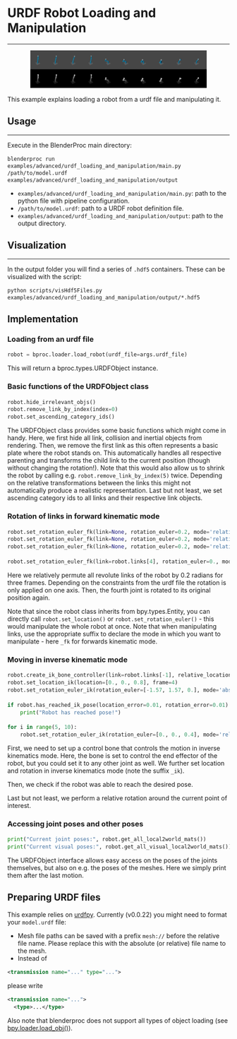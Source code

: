 # URDF Robot Loading and Manipulation

---

<p align="center">
<img src="rendered_example.png" alt="Front readme image" width=400>
</p>

This example explains loading a robot from a urdf file and manipulating it.

## Usage

---

Execute in the BlenderProc main directory:

```
blenderproc run examples/advanced/urdf_loading_and_manipulation/main.py /path/to/model.urdf examples/advanced/urdf_loading_and_manipulation/output
```

* `examples/advanced/urdf_loading_and_manipulation/main.py`: path to the python file with pipeline configuration.
* `/path/to/model.urdf`: path to a URDF robot definition file.
* `examples/advanced/urdf_loading_and_manipulation/output`: path to the output directory.

## Visualization

---

In the output folder you will find a series of `.hdf5` containers. These can be visualized with the script:

```
python scripts/visHdf5Files.py examples/advanced/urdf_loading_and_manipulation/output/*.hdf5
```

## Implementation

### Loading from an urdf file

```python
robot = bproc.loader.load_robot(urdf_file=args.urdf_file)
```

This will return a bproc.types.URDFObject instance.

### Basic functions of the URDFObject class

```python
robot.hide_irrelevant_objs()
robot.remove_link_by_index(index=0)
robot.set_ascending_category_ids()
```

The URDFObject class provides some basic functions which might come in handy.
Here, we first hide all link, collision and inertial objects from rendering.
Then, we remove the first link as this often represents a basic plate where the robot stands on.
This automatically handles all respective parenting and transforms the child link to the current position (though without changing the rotation!).
Note that this would also allow us to shrink the robot by calling e.g. `robot.remove_link_by_index(5)` twice.
Depending on the relative transformations between the links this might not automatically produce a realistic representation.
Last but not least, we set ascending category ids to all links and their respective link objects.

### Rotation of links in forward kinematic mode

```python
robot.set_rotation_euler_fk(link=None, rotation_euler=0.2, mode='relative', frame=0)
robot.set_rotation_euler_fk(link=None, rotation_euler=0.2, mode='relative', frame=1)
robot.set_rotation_euler_fk(link=None, rotation_euler=0.2, mode='relative', frame=2)

robot.set_rotation_euler_fk(link=robot.links[4], rotation_euler=0., mode='absolute', frame=3)
```

Here we relatively permute all revolute links of the robot by 0.2 radians for three frames.
Depending on the constraints from the urdf file the rotation is only applied on one axis.
Then, the fourth joint is rotated to its original position again.

Note that since the robot class inherits from bpy.types.Entity, you can directly call `robot.set_location()` or
`robot.set_rotation_euler()` - this would manipulate the whole robot at once. Note that when manipulating links,
use the appropriate suffix to declare the mode in which you want to manipulate - here `_fk` for forwards kinematic mode.

### Moving in inverse kinematic mode

```python
robot.create_ik_bone_controller(link=robot.links[-1], relative_location=[0., 0., 0.2])
robot.set_location_ik(location=[0., 0., 0.8], frame=4)
robot.set_rotation_euler_ik(rotation_euler=[-1.57, 1.57, 0.], mode='absolute', frame=4)

if robot.has_reached_ik_pose(location_error=0.01, rotation_error=0.01):
    print("Robot has reached pose!")

for i in range(5, 10):
    robot.set_rotation_euler_ik(rotation_euler=[0., 0., 0.4], mode='relative', frame=i)
```

First, we need to set up a control bone that controls the motion in inverse kinematics mode. Here, the bone is set to
control the end effector of the robot, but you could set it to any other joint as well.
We further set location and rotation in inverse kinematics mode (note the suffix `_ik`).

Then, we check if the robot was able to reach the desired pose.

Last but not least, we perform a relative rotation around the current point of interest.

### Accessing joint poses and other poses

```python
print("Current joint poses:", robot.get_all_local2world_mats())
print("Current visual poses:", robot.get_all_visual_local2world_mats())
```

The URDFObject interface allows easy access on the poses of the joints themselves, but also on e.g. the poses of the
meshes. Here we simply print them after the last motion.

## Preparing URDF files

This example relies on [urdfpy](https://github.com/wboerdijk/urdfpy).
Currently (v0.0.22) you might need to format your `model.urdf` file:
- Mesh file paths can be saved with a prefix `mesh://` before the relative file name. Please replace this with the absolute (or relative) file name to the mesh.
- Instead of
```xml
<transmission name="..." type="...">
```
please write
```xml
<transmission name="...">
  <type>...</type>
```

Also note that blenderproc does not support all types of object loading (see [bpy.loader.load_obj()](blenderproc/python/loader/ObjectLoader.py)).
